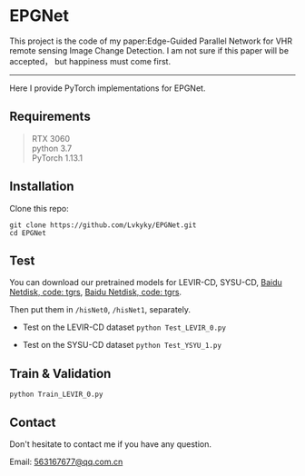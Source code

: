 # EPGNet
This project is the code of my paper:Edge-Guided Parallel Network for VHR remote sensing Image Change Detection.
I am not sure if this paper will be accepted， but happiness must come first.

---------------------------------------------
Here I provide PyTorch implementations for EPGNet.


## Requirements
>RTX 3060 <br>
>python 3.7<br>
>PyTorch 1.13.1


## Installation
Clone this repo:
```shell
git clone https://github.com/Lvkyky/EPGNet.git
cd EPGNet
```


## Test
You can download our pretrained models for LEVIR-CD, SYSU-CD,  [Baidu Netdisk, code: tgrs](https://pan.baidu.com/s/1DTazE7I3lhELPRZr5oyniQ), [Baidu Netdisk, code: tgrs](https://pan.baidu.com/s/1CDkcUUpdd0w9tz4fe7no0A).

Then put them in `/hisNet0`, `/hisNet1`, separately.


* Test on the LEVIR-CD dataset
```python Test_LEVIR_0.py```

* Test on the SYSU-CD dataset
```python Test_YSYU_1.py```


## Train & Validation
```python Train_LEVIR_0.py ```


## Contact
Don't hesitate to contact me if you have any question.

Email: 563167677@qq.com.cn

